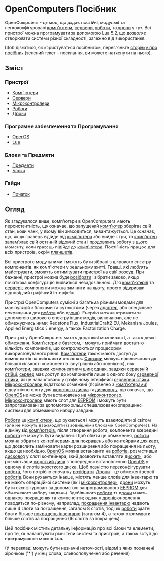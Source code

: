 # OpenComputers Посібник

OpenComputers - це мод, що додає постійні, модульні та легкоконфігуровані [комп'ютери](general/computer.md), [сервери](item/server1.md), [роботи](block/robot.md), та [дрони](item/drone.md) у гру. Всі пристрої можна програмувати за допомогою Lua 5.2, що дозволяє створювати системи різної складності, залежно від використання.

Щоб дізнатися, як користуватися посібником, перегляньте [сторінку про посібник](item/manual.md) (зелений текст - посилання, ви можете натиснути на нього).

## Зміст

### Пристрої
- [Комп'ютери](general/computer.md)
- [Сервери](item/server1.md)
- [Мікроконтролери](block/microcontroller.md)
- [Роботи](block/robot.md)
- [Дрони](item/drone.md)

### Програмне забезпечення та Програмування
- [OpenOS](general/openos.md)
- [Lua](general/lua.md)

### Блоки та Предмети
- [Предмети](item/index.md)
- [Блоки](block/index.md)

### Гайди
- [Початок](general/quickstart.md)

## Огляд

Як згадувалося вище, комп'ютери в OpenComputers мають персистентність, що означає, що запущений [комп'ютер](general/computer.md) зберігає свій стан, коли чанк, у якому він знаходиться, вивантажується. Це означає, що, якщо гравець відійде від [комп'ютера](general/computer.md) або вийде з гри, то [комп'ютер](general/computer.md) запам'ятає свій останній відомий стан і продовжить роботу з цього моменту, коли гравець підійде до [комп'ютера](general/computer.md). Постійність працює для всіх пристроїв, окрім [планшетів](item/tablet.md).

Всі пристрої є модульними і можуть бути зібрані з широкого спектру компонентів, як [комп'ютери](general/computer.md) у реальному житті. Гравці, які люблять майструвати, зможуть оптимізувати пристрої на свій розсуд. При бажанні, пристрої можна буде [розібрати](block/disassembler.md) і зібрати заново, якщо початкова конфігурація виявиться незадовільною. Для [комп'ютерів](general/computer.md) та [серверів](item/server1.md) компоненти можна замінити на льоту, просто відкривши відповідний графічний інтерфейс.

Пристрої OpenComputers сумісні з багатьма різними модами для маніпуляцій з блоками та сутностями (через [адаптер](block/adapter.md), або спеціальне покращення для [робота](block/robot.md) або [дрона](item/drone.md)). Енергію можна отримати за допомогою широкого спектру інших модів, включаючи, але не обмежуючись ними: Redstone Flux, IndustrialCraft2 EU, Mekanism Joules, Applied Energistics 2 energy, а також Factorization Charge.

Пристрої у OpenComputers мають додаткові можливості, а також деякі обмеження. [Комп'ютери](general/computer.md) є базисом, і можуть приймати достатню кількість компонентів, що контролюються процесором використовуваного рівня. [Комп'ютери](general/computer.md) також мають доступ до компонентів на всіх шести сторонах. [Сервери](item/server1.md) можуть підключатися до більшої кількості компонентів (внутрішніх або зовнішніх), ніж [комп'ютери](general/computer.md), завдяки [компонентним шин](item/componentBus1.md); однак, завдяки [серверній стійці](block/rack.md), [сервер](item/server1.md) має доступ до компонентів лише з одного боку [серверної стійки](block/rack.md), як це налаштовано у графічному інтерфейсі [серверної стійки](block/rack.md). [Мікроконтролери](block/microcontroller.md) додатково обмежені (порівняно з [комп'ютерами](general/computer.md)) відсутністю слоту для [жорсткого диска](item/hdd1.md) та [дисководу](block/diskDrive.md), що означає, що [OpenOS](general/openOS.md) не може бути встановлено на [мікроконтролер](block/microcontroller.md). [Мікроконтролери](block/microcontroller.md) мають слот для [EEPROM](item/eeprom.md) і можуть бути запрограмовані за допомогою більш спеціалізованої операційної системи для обмеженого набору завдань.

[Роботи](block/robot.md) це [комп'ютери](general/computer.md), що рухаються і можуть взаємодіяти зі світом (але не можуть взаємодіяти із зовнішніми блоками OpenComputers). На відміну від [комп'ютерів](general/computer.md), після створення робота, компоненти всередині [робота](block/robot.md) не можуть бути видалені. Щоб обійти це обмеження, [роботи](block/robot.md) можна зібрати з [контейнерами для покращень](item/upgradeContainer1.md) або [контейрами для карт](item/cardContainer1.md), що дозволить замінювати карти розширення або покращення на льоту, якщо це необхідно. [OpenOS](general/openOS.md) можна встановити на [роботів](block/robot.md), розмістивши [дисковод](block/diskDrive.md) у слоті контейнера, який дозволить вставляти [дискети](item/floppy.md), або розмістивши [жорсткий диск](item/hdd1.md) з попередньо встановленою [OpenOS](general/openOS.md) у одному зі слотів [жорсткого диска](item/hdd1.md). Щоб повністю переконфігурувати [робота](block/robot.md), його потрібно спочатку [розібрати](block/disassembler.md). [Дрони](item/drone.md) - це обмежені версії [роботів](block/robot.md). Вони рухаються інакше, містять менше слотів для інвентарю та не мають операційної системи (як і [мікроконтролери](block/microcontroller.md), [дрони](item/drone.md) можуть бути сконфігуровані за допомогою запрограмованого [EEPROM](item/eeprom.md) для обмеженого набору завдань). Здебільшого [роботи](block/robot.md) та [дрони](item/drone.md) мають однакові покращення та компоненти; однак у [дронів](item/drone.md) оновлення поводяться по-різному, наприклад, [покращення інвентарю](item/inventoryUpgrade.md) надають лише 4 слоти за покращення, загалом 8 слотів, тоді як [роботи](block/robot.md) здатні брати більше [покращень інвентарю](item/inventoryUpgrade.md) (загалом 4), а також отримувати більше слотів за покращення (16 слотів за покращень).

Цей посібник містить детальну інформацію про всі блоки та елементи, про те, як налаштувати різні типи систем та пристроїв, а також вступ до програмування мовою Lua.



(У перекладі можуть бути незначні неточності, відомі з яких позначені зірочкою ('*') у кінці слова, словосполучення або речення)

